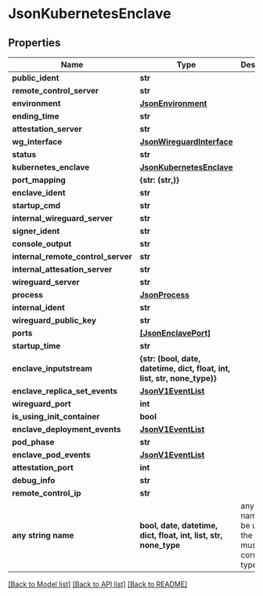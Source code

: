 # JsonKubernetesEnclave


## Properties
Name | Type | Description | Notes
------------ | ------------- | ------------- | -------------
**public_ident** | **str** |  | [optional] 
**remote_control_server** | **str** |  | [optional] 
**environment** | [**JsonEnvironment**](JsonEnvironment.md) |  | [optional] 
**ending_time** | **str** |  | [optional] 
**attestation_server** | **str** |  | [optional] 
**wg_interface** | [**JsonWireguardInterface**](JsonWireguardInterface.md) |  | [optional] 
**status** | **str** |  | [optional] 
**kubernetes_enclave** | [**JsonKubernetesEnclave**](JsonKubernetesEnclave.md) |  | [optional] 
**port_mapping** | **{str: (str,)}** |  | [optional] 
**enclave_ident** | **str** |  | [optional] 
**startup_cmd** | **str** |  | [optional] 
**internal_wireguard_server** | **str** |  | [optional] 
**signer_ident** | **str** |  | [optional] 
**console_output** | **str** |  | [optional] 
**internal_remote_control_server** | **str** |  | [optional] 
**internal_attesation_server** | **str** |  | [optional] 
**wireguard_server** | **str** |  | [optional] 
**process** | [**JsonProcess**](JsonProcess.md) |  | [optional] 
**internal_ident** | **str** |  | [optional] 
**wireguard_public_key** | **str** |  | [optional] 
**ports** | [**[JsonEnclavePort]**](JsonEnclavePort.md) |  | [optional] 
**startup_time** | **str** |  | [optional] 
**enclave_inputstream** | **{str: (bool, date, datetime, dict, float, int, list, str, none_type)}** |  | [optional] 
**enclave_replica_set_events** | [**JsonV1EventList**](JsonV1EventList.md) |  | [optional] 
**wireguard_port** | **int** |  | [optional] 
**is_using_init_container** | **bool** |  | [optional] 
**enclave_deployment_events** | [**JsonV1EventList**](JsonV1EventList.md) |  | [optional] 
**pod_phase** | **str** |  | [optional] 
**enclave_pod_events** | [**JsonV1EventList**](JsonV1EventList.md) |  | [optional] 
**attestation_port** | **int** |  | [optional] 
**debug_info** | **str** |  | [optional] 
**remote_control_ip** | **str** |  | [optional] 
**any string name** | **bool, date, datetime, dict, float, int, list, str, none_type** | any string name can be used but the value must be the correct type | [optional]

[[Back to Model list]](../README.md#documentation-for-models) [[Back to API list]](../README.md#documentation-for-api-endpoints) [[Back to README]](../README.md)


